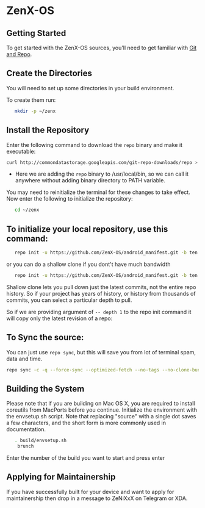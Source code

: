 ZenX-OS
===========


Getting Started
---------------
To get started with the ZenX-OS sources, you'll need to get
familiar with [Git and Repo](https://source.android.com/setup/develop).


Create the Directories
----------------------

You will need to set up some directories in your build environment.

To create them run:

```bash
   mkdir -p ~/zenx
```

Install the Repository
----------------------

Enter the following command to download the `repo` binary and make it executable:

```bash
curl http://commondatastorage.googleapis.com/git-repo-downloads/repo > /usr/local/bin/repo && chmod a+x /usr/local/bin/repo
```

 * Here we are adding the `repo` binary to /usr/local/bin, so we can call it anywhere without adding binary directory to PATH variable.
 
You may need to reinitialize the terminal for these changes to take effect.
Now enter the following to initialize the repository:

```bash
   cd ~/zenx
```


To initialize your local repository, use this command:
------------------------------------------------------

```bash
   repo init -u https://github.com/ZenX-OS/android_manifest.git -b ten
```

or you can do a shallow clone if you dont't have much bandwidth

```bash
   repo init -u https://github.com/ZenX-OS/android_manifest.git -b ten --depth=1
```

Shallow clone lets you pull down just the latest commits, not the entire repo history. So if your project has years of history, or history from thousands of commits, you can select a particular depth to pull.

So if we are providing argument of `-- depth 1` to the repo init command it will copy only the latest revision of a repo:

To Sync the source:
----------------

You can just use `repo sync`, but this will save you from lot of terminal spam, data and time.

```bash
repo sync -c -q --force-sync --optimized-fetch --no-tags --no-clone-bundle --prune -j$(nproc --all)
```

Building the System
---------------

Please note that if you are building on Mac OS X, you are required to install coreutils from MacPorts before you continue.
Initialize the environment with the envsetup.sh script. Note that replacing "source" with a single dot saves a few characters, and the short form is more commonly used in documentation.

```bash
   . build/envsetup.sh
    brunch
```

Enter the number of the build you want to start and press enter


Applying for Maintainership
---------------

If you have successfully built for your device and want to apply for maintainership then drop in a message to ZeNiXxX on Telegram or XDA.